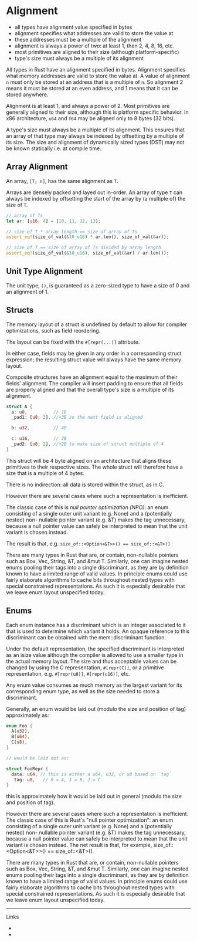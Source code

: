 # Alignment

- all types have alignment value specified in bytes
- alignment specifies what addresses are valid to store the value at
- these addresses must be a multiple of the alignment
- alignment is always a power of two: at least 1, then 2, 4, 8, 16, etc.
- most primitives are aligned to their size (although platform-specific)
- type's size must always be a multiple of its alignment


All types in Rust have an alignment specified in bytes. Alignment specifies what memory addresses are valid to store the value at. A value of alignment `n` must only be stored at an address that is a multiple of `n`. So alignment 2 means it must be stored at an even address, and 1 means that it can be stored anywhere.

Alignment is at least 1, and always a power of 2. Most primitives are generally aligned to their size, although this is platform specific behavior. In x86 architecture, `u64` and `f64` may be aligned only to 8 bytes (32 bits).

A type's size must always be a multiple of its alignment. This ensures that an array of that type may always be indexed by offsetting by a multiple of its size. The size and alignment of dynamically sized types (DST) may not be known statically i.e. at compile time.




## Array Alignment
An array, `[T; n]`, has the same alignment as `T`.

Arrays are densely packed and layed out in-order. An array of type `T` can always be indexed by offsetting the start of the array by (a multiple of) the size of `T`.

```rust
// array of Ts
let ar: [u16; 4] = [10, 11, 12, 13];

// size of T * array length == size of array of Ts
assert_eq!(size_of_val(&10_u16) * ar.len(), size_of_val(&ar));

// size of T == size of array of Ts divided by array length
assert_eq!(size_of_val(&10_u16), size_of_val(&ar) / ar.len());
```

## Unit Type Alignment
The unit type, `()`, is guaranteed as a zero-sized type to have a size of 0 and an alignment of 1.



## Structs

The memory layout of a struct is undefined by default to allow for compiler optimizations, such as field reordering.

The layout can be fixed with the `#[repr(...)]` attribute.

In either case, fields may be given in any order in a corresponding struct expression; the resulting struct value will always have the same memory layout.



Composite structures have an alignment equal to the maximum of their fields' alignment. The compiler will insert padding to ensure that all fields are properly aligned and that the overall type's size is a multiple of its alignment.

```rust
struct A {
  a: u8,          // 1B
  _pad1: [u8; 3], //+3B so the next field is aligned

  b: u32,         // 4B

  c: u16,         // 2B
  _pad2: [u8; 2], //+2B to make size of struct multiple of 4
}
```

This struct will be 4 byte aligned on an architecture that aligns these primitives to their respective sizes. The whole struct will therefore have a size that is a multiple of 4 bytes.

There is no indirection: all data is stored within the struct, as in C.


However there are several cases where such a representation is inefficient.

The classic case of this is _null pointer optimization (NPO)_: an enum consisting of a single outer unit variant (e.g. None) and a (potentially nested) non- nullable pointer variant (e.g. &T) makes the tag unnecessary, because a null pointer value can safely be interpreted to mean that the unit variant is chosen instead.

The result is that, e.g. `size_of::<Option<&T>>() == size_of::<&T>()`


There are many types in Rust that are, or contain, non-nullable pointers such as Box<T>, Vec<T>, String, &T, and &mut T. Similarly, one can imagine nested enums pooling their tags into a single discriminant, as they are by definition known to have a limited range of valid values. In principle enums could use fairly elaborate algorithms to cache bits throughout nested types with special constrained representations. As such it is especially desirable that we leave enum layout unspecified today.




## Enums
Each enum instance has a discriminant which is an integer associated to it that is used to determine which variant it holds. An opaque reference to this discriminant can be obtained with the mem::discriminant function.

Under the default representation, the specified discriminant is interpreted as an isize value although the compiler is allowed to use a smaller type in the actual memory layout. The size and thus acceptable values can be changed by using the C representation, `#[repr(C)]`, or a primitive representation, 
e.g. `#[repr(u8)]`,  `#[repr(u16)]`, etc.




Any enum value consumes as much memory as the largest variant for its corresponding enum type, as well as the size needed to store a discriminant.

Generally, an enum would be laid out (modulo the size and position of tag) approximately as:

```rust
enum Foo {
  A(u32),
  B(u64),
  C(u8),
}

// would be laid out as:

struct FooRepr {
  data: u64, // this is either a u64, u32, or u8 based on `tag`
   tag: u8,   // 0 = A, 1 = B, 2 = C
}
```

this is approximately how it would be laid out in general (modulo the size and position of tag).


However there are several cases where such a representation is inefficient. The classic case of this is Rust's "null pointer optimization": an enum consisting of a single outer unit variant (e.g. None) and a (potentially nested) non- nullable pointer variant (e.g. &T) makes the tag unnecessary, because a null pointer value can safely be interpreted to mean that the unit variant is chosen instead. The net result is that, for example, size_of::<Option<&T>>() == size_of::<&T>().

There are many types in Rust that are, or contain, non-nullable pointers such as Box<T>, Vec<T>, String, &T, and &mut T. Similarly, one can imagine nested enums pooling their tags into a single discriminant, as they are by definition known to have a limited range of valid values. In principle enums could use fairly elaborate algorithms to cache bits throughout nested types with special constrained representations. As such it is especially desirable that we leave enum layout unspecified today.


---
Links
- [repr]: https://doc.rust-lang.org/nightly/nomicon/repr-rust.html
- [0079]: http://rust-lang.github.io/rfcs/0079-undefined-struct-layout.html
